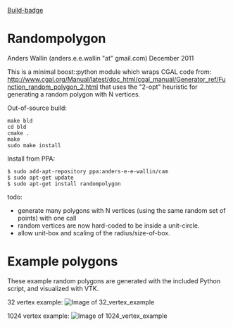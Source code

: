 [Build-badge](https://github.com/aewallin/randompolygon/actions/workflows/cmake-build.yml/badge.svg)
   
Randompolygon
=============

Anders Wallin (anders.e.e.wallin "at" gmail.com)
December 2011

This is a minimal boost::python module which wraps CGAL code 
from: http://www.cgal.org/Manual/latest/doc_html/cgal_manual/Generator_ref/Function_random_polygon_2.html
that uses the "2-opt" heuristic for generating a random polygon with N vertices.

Out-of-source build:

    make bld
    cd bld
    cmake .
    make
    sudo make install

Install from PPA:

    $ sudo add-apt-repository ppa:anders-e-e-wallin/cam
    $ sudo apt-get update
    $ sudo apt-get install randompolygon

todo: 
- generate many polygons with N vertices (using the same random set of points) with one call 
- random vertices are now hard-coded to be inside a unit-circle. 
- allow unit-box and scaling of the radius/size-of-box.

Example polygons
================
These example random polygons are generated with the included Python script, and visualized with VTK.

32 vertex example:
![Image of 32_vertex_example](doc/32_vertex_example.png)

1024 vertex example:
![Image of 1024_vertex_example](doc/1024_vertex_example.png)
